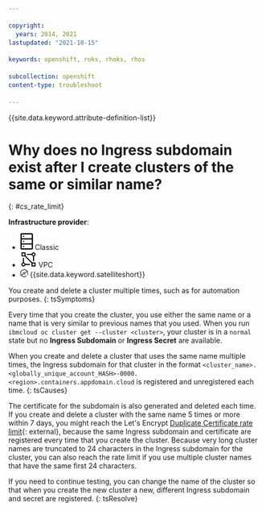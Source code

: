 ```yaml
---

copyright: 
  years: 2014, 2021
lastupdated: "2021-10-15"

keywords: openshift, roks, rhoks, rhos

subcollection: openshift
content-type: troubleshoot

---
```


{{site.data.keyword.attribute-definition-list}}


# Why does no Ingress subdomain exist after I create clusters of the same or similar name?
{: #cs_rate_limit}

**Infrastructure provider**:
* ![Classic infrastructure provider icon.](images/icon-classic-2.svg) Classic
* ![VPC infrastructure provider icon.](images/icon-vpc-2.svg) VPC
* <img src="images/icon-satellite.svg" alt="{{site.data.keyword.satelliteshort}} infrastructure provider icon" width="15" style="width:15px; border-style: none"/> {{site.data.keyword.satelliteshort}}


You create and delete a cluster multiple times, such as for automation purposes.
{: tsSymptoms}

Every time that you create the cluster, you use either the same name or a name that is very similar to previous names that you used. When you run `ibmcloud oc cluster get --cluster <cluster>`, your cluster is in a `normal` state but no **Ingress Subdomain** or **Ingress Secret** are available.


When you create and delete a cluster that uses the same name multiple times, the Ingress subdomain for that cluster in the format `<cluster_name>.<globally_unique_account_HASH>-0000.<region>.containers.appdomain.cloud` is registered and unregistered each time.
{: tsCauses}

The certificate for the subdomain is also generated and deleted each time. If you create and delete a cluster with the same name 5 times or more within 7 days, you might reach the Let's Encrypt [Duplicate Certificate rate limit](https://letsencrypt.org/docs/rate-limits/?origin_team=T4LT36D1N){: external}, because the same Ingress subdomain and certificate are registered every time that you create the cluster. Because very long cluster names are truncated to 24 characters in the Ingress subdomain for the cluster, you can also reach the rate limit if you use multiple cluster names that have the same first 24 characters.


If you need to continue testing, you can change the name of the cluster so that when you create the new cluster a new, different Ingress subdomain and secret are registered.
{: tsResolve}







